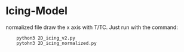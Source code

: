 # Icing-Model
normalized file draw the x axis with T/TC.
Just run with the command:
```
    python3 2D_icing_v2.py
    pytohn3 2D_icing_normalized.py
```
